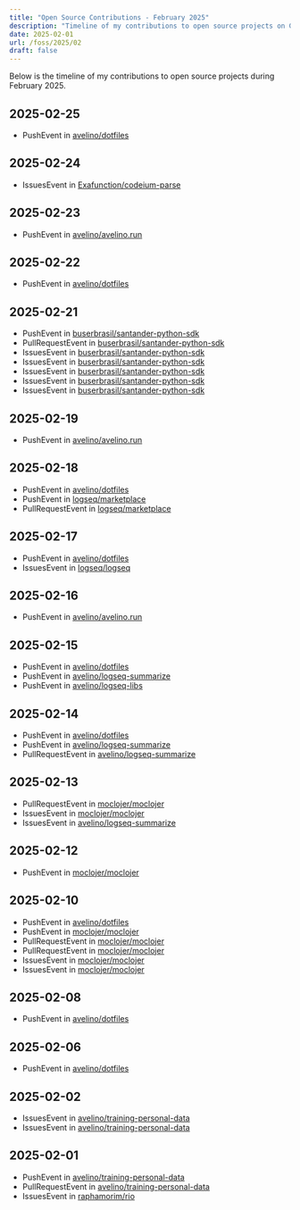 ```yaml
---
title: "Open Source Contributions - February 2025"
description: "Timeline of my contributions to open source projects on GitHub during February 2025."
date: 2025-02-01
url: /foss/2025/02
draft: false
---
```


Below is the timeline of my contributions to open source projects during February 2025.

## 2025-02-25

- PushEvent in [avelino/dotfiles](https://github.com/avelino/dotfiles)

## 2025-02-24

- IssuesEvent in [Exafunction/codeium-parse](https://github.com/Exafunction/codeium-parse)

## 2025-02-23

- PushEvent in [avelino/avelino.run](https://github.com/avelino/avelino.run)

## 2025-02-22

- PushEvent in [avelino/dotfiles](https://github.com/avelino/dotfiles)

## 2025-02-21

- PushEvent in [buserbrasil/santander-python-sdk](https://github.com/buserbrasil/santander-python-sdk)
- PullRequestEvent in [buserbrasil/santander-python-sdk](https://github.com/buserbrasil/santander-python-sdk)
- IssuesEvent in [buserbrasil/santander-python-sdk](https://github.com/buserbrasil/santander-python-sdk)
- IssuesEvent in [buserbrasil/santander-python-sdk](https://github.com/buserbrasil/santander-python-sdk)
- IssuesEvent in [buserbrasil/santander-python-sdk](https://github.com/buserbrasil/santander-python-sdk)
- IssuesEvent in [buserbrasil/santander-python-sdk](https://github.com/buserbrasil/santander-python-sdk)
- IssuesEvent in [buserbrasil/santander-python-sdk](https://github.com/buserbrasil/santander-python-sdk)

## 2025-02-19

- PushEvent in [avelino/avelino.run](https://github.com/avelino/avelino.run)

## 2025-02-18

- PushEvent in [avelino/dotfiles](https://github.com/avelino/dotfiles)
- PushEvent in [logseq/marketplace](https://github.com/logseq/marketplace)
- PullRequestEvent in [logseq/marketplace](https://github.com/logseq/marketplace)

## 2025-02-17

- PushEvent in [avelino/dotfiles](https://github.com/avelino/dotfiles)
- IssuesEvent in [logseq/logseq](https://github.com/logseq/logseq)

## 2025-02-16

- PushEvent in [avelino/avelino.run](https://github.com/avelino/avelino.run)

## 2025-02-15

- PushEvent in [avelino/dotfiles](https://github.com/avelino/dotfiles)
- PushEvent in [avelino/logseq-summarize](https://github.com/avelino/logseq-summarize)
- PushEvent in [avelino/logseq-libs](https://github.com/avelino/logseq-libs)

## 2025-02-14

- PushEvent in [avelino/dotfiles](https://github.com/avelino/dotfiles)
- PushEvent in [avelino/logseq-summarize](https://github.com/avelino/logseq-summarize)
- PullRequestEvent in [avelino/logseq-summarize](https://github.com/avelino/logseq-summarize)

## 2025-02-13

- PullRequestEvent in [moclojer/moclojer](https://github.com/moclojer/moclojer)
- IssuesEvent in [moclojer/moclojer](https://github.com/moclojer/moclojer)
- IssuesEvent in [avelino/logseq-summarize](https://github.com/avelino/logseq-summarize)

## 2025-02-12

- PushEvent in [moclojer/moclojer](https://github.com/moclojer/moclojer)

## 2025-02-10

- PushEvent in [avelino/dotfiles](https://github.com/avelino/dotfiles)
- PushEvent in [moclojer/moclojer](https://github.com/moclojer/moclojer)
- PullRequestEvent in [moclojer/moclojer](https://github.com/moclojer/moclojer)
- PullRequestEvent in [moclojer/moclojer](https://github.com/moclojer/moclojer)
- IssuesEvent in [moclojer/moclojer](https://github.com/moclojer/moclojer)
- IssuesEvent in [moclojer/moclojer](https://github.com/moclojer/moclojer)

## 2025-02-08

- PushEvent in [avelino/dotfiles](https://github.com/avelino/dotfiles)

## 2025-02-06

- PushEvent in [avelino/dotfiles](https://github.com/avelino/dotfiles)

## 2025-02-02

- IssuesEvent in [avelino/training-personal-data](https://github.com/avelino/training-personal-data)
- IssuesEvent in [avelino/training-personal-data](https://github.com/avelino/training-personal-data)

## 2025-02-01

- PushEvent in [avelino/training-personal-data](https://github.com/avelino/training-personal-data)
- PullRequestEvent in [avelino/training-personal-data](https://github.com/avelino/training-personal-data)
- IssuesEvent in [raphamorim/rio](https://github.com/raphamorim/rio)


